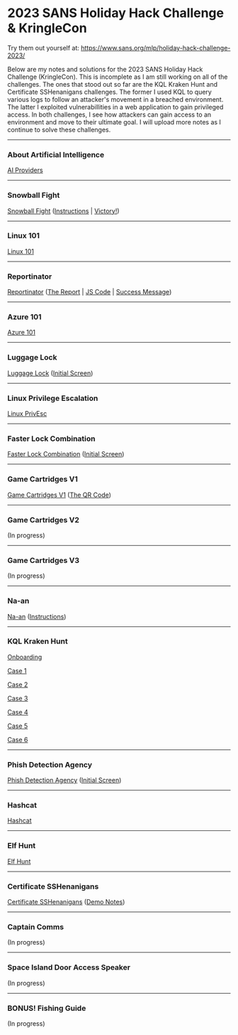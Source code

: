 # 2023 SANS Holiday Hack Challenge &amp; KringleCon
Try them out yourself at: https://www.sans.org/mlp/holiday-hack-challenge-2023/

Below are my notes and solutions for the 2023 SANS Holiday Hack Challenge (KringleCon). This is incomplete as I am still working on all of the challenges. The ones that stood out so far are the KQL Kraken Hunt and Certificate SSHenanigans challenges. The former I used KQL to query various logs to follow an attacker's movement in a breached environment. The latter I exploited vulnerabillities in a web application to gain privileged access. In both challenges, I see how attackers can gain access to an environment and move to their ultimate goal. I will upload more notes as I continue to solve these challenges.

<hr>

### About Artificial Intelligence
[AI Providers](Notes/SynthesisTrueEnding.txt)

<hr>

### Snowball Fight
[Snowball Fight](Notes/SnowballFight.txt)
([Instructions](ReferenceMaterials/SnowballFightInstructions.jpg) | [Victory!](ReferenceMaterials/SnowballFightVictory.jpg))

<hr>

### Linux 101
[Linux 101](Notes/Linux101.txt)

<hr>

### Reportinator
[Reportinator](Notes/Reportinator.txt)
([The Report](ReferenceMaterials/Reportinator.docx) | [JS Code](ReferenceMaterials/ReportinatorJS.txt) | [Success Message](ReferenceMaterials/ReportinatorSuccess.docx))

<hr>

### Azure 101
[Azure 101](Notes/Azure101.txt)

<hr>

### Luggage Lock
[Luggage Lock](Notes/LuggageLock.txt) ([Initial Screen](ReferenceMaterials/LuggageLock.jpg))

<hr>

### Linux Privilege Escalation
[Linux PrivEsc](Notes/LinuxPrivEsc.txt)

<hr>

### Faster Lock Combination
[Faster Lock Combination](Notes/FasterLockCombination.txt) ([Initial Screen](ReferenceMaterials/FasterLockCombination.jpg))

<hr>

### Game Cartridges V1
[Game Cartridges V1](Notes/GameCartridgesV1.txt) ([The QR Code](ReferenceMaterials/GameCartridgesV1QR.jpg))

<hr>

### Game Cartridges V2
(In progress)

<hr>

### Game Cartridges V3
(In progress)

<hr>

### Na-an
[Na-an](Notes/Naan.txt) ([Instructions](ReferenceMaterials/Naan.jpg))

<hr>

### KQL Kraken Hunt
[Onboarding](Notes/KQLKrakenHuntOnboarding.txt)

[Case 1](Notes/KQLKrakenHuntCase1.txt)

[Case 2](Notes/KQLKrakenHuntCase2.txt)

[Case 3](Notes/KQLKrakenHuntCase3.txt)

[Case 4](Notes/KQLKrakenHuntCase4.txt)

[Case 5](Notes/KQLKrakenHuntCase5.txt)

[Case 6](Notes/KQLKrakenHuntCase6.txt)

<hr>

### Phish Detection Agency
[Phish Detection Agency](Notes/PhishDetectionAgency.txt) ([Initial Screen](ReferenceMaterials/PhishDetection.jpg))

<hr>

### Hashcat
[Hashcat](Notes/Hashcat.txt)

<hr>

### Elf Hunt
[Elf Hunt](Notes/ElfHunt.txt)

<hr>

### Certificate SSHenanigans
[Certificate SSHenanigans](Notes/CertificateSSHenanigans.txt) ([Demo Notes](ReferenceMaterials/SSHenanigansDemoNotes.txt))

<hr>

### Captain Comms
(In progress)

<hr>

### Space Island Door Access Speaker
(In progress)

<hr>

### BONUS! Fishing Guide
(In progress)
